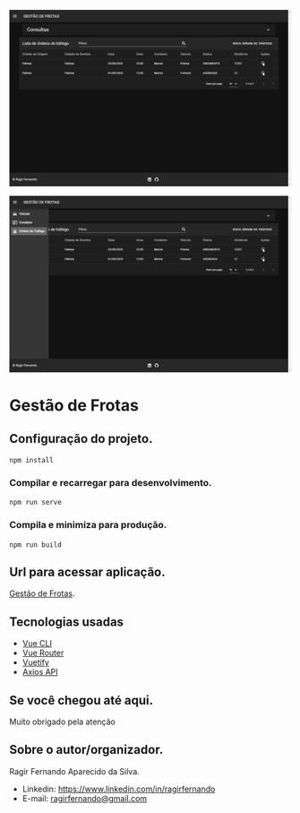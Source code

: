 ![alt text](https://raw.githubusercontent.com/ragirfernando/front-end-ordem-trafego/master/src/imagens/listaOrdensTrafego.png)

![alt text](https://raw.githubusercontent.com/ragirfernando/front-end-ordem-trafego/master/src/imagens/menuLateral.png)


# Gestão de Frotas

## Configuração do projeto.
```
npm install
```

### Compilar e recarregar para desenvolvimento.
```
npm run serve
```

### Compila e minimiza para produção.
```
npm run build
```

## Url para acessar aplicação.
[Gestão de Frotas](https://ordem-trafego.netlify.app/).

## Tecnologias usadas
* [Vue CLI](https://cli.vuejs.org/config/)
* [Vue Router](https://router.vuejs.org/)
* [Vuetify](https://vuetifyjs.com/en/)
* [Axios API](https://github.com/axios/axios)

## Se você chegou até aqui.
Muito obrigado pela atenção

## Sobre o autor/organizador.
Ragir Fernando Aparecido da Silva.

* Linkedin: https://www.linkedin.com/in/ragirfernando
* E-mail: ragirfernando@gmail.com
